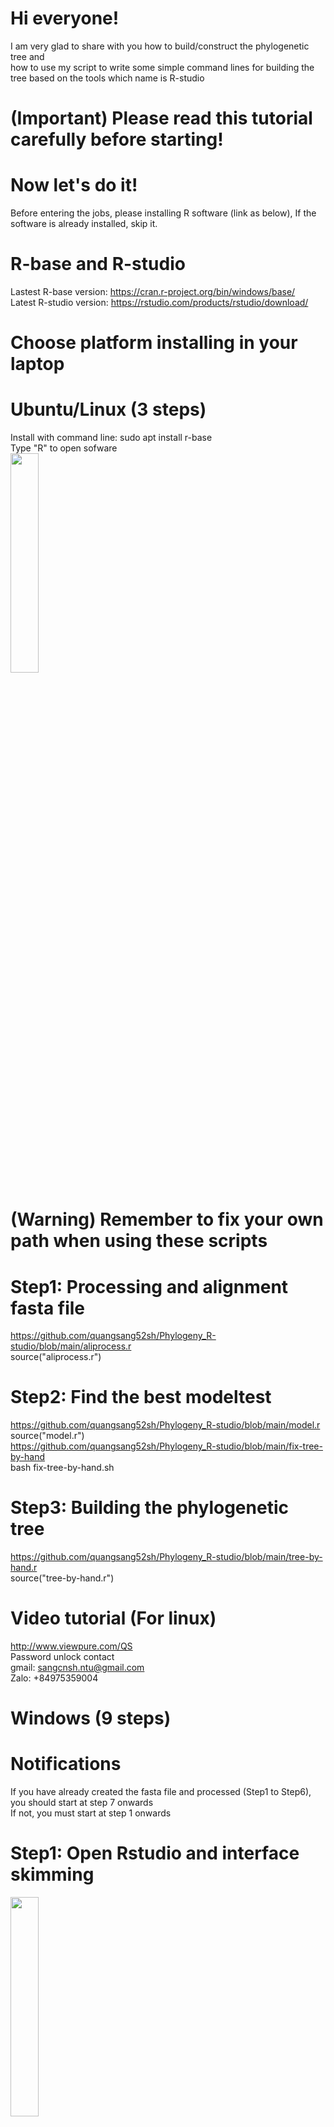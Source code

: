 # Hi everyone!
I am very glad to share with you how to build/construct the phylogenetic tree and<br/>
how to use my script to write some simple command lines for building the tree based on the tools which name is R-studio
# (Important) Please read this tutorial carefully before starting!
# Now let's do it!
Before entering the jobs, please installing R software (link as below), If the software is already installed, skip it. 
# R-base and R-studio
Lastest R-base version: https://cran.r-project.org/bin/windows/base/<br/>
Latest R-studio version: https://rstudio.com/products/rstudio/download/
# Choose platform installing in your laptop
# Ubuntu/Linux (3 steps)
Install with command line: sudo apt install r-base<br/>
Type "R" to open sofware<br/>
<img src="https://user-images.githubusercontent.com/51614765/98063834-87091300-1e83-11eb-815c-3c4d454967d1.png" width="30%"></img> 
# (Warning) Remember to fix your own path when using these scripts 
# Step1: Processing and alignment fasta file<br/>
https://github.com/quangsang52sh/Phylogeny_R-studio/blob/main/aliprocess.r<br/>
source("aliprocess.r")<br/>
# Step2: Find the best modeltest<br/>
https://github.com/quangsang52sh/Phylogeny_R-studio/blob/main/model.r<br/>
source("model.r")<br/>
https://github.com/quangsang52sh/Phylogeny_R-studio/blob/main/fix-tree-by-hand<br/>
bash fix-tree-by-hand.sh<br/>
# Step3: Building the phylogenetic tree<br/>
https://github.com/quangsang52sh/Phylogeny_R-studio/blob/main/tree-by-hand.r<br/>
source("tree-by-hand.r")<br/>
# Video tutorial (For linux)
http://www.viewpure.com/QS<br/>
Password unlock contact <br/>
gmail: sangcnsh.ntu@gmail.com <br/>
Zalo: +84975359004<br/>
# Windows (9 steps)
# Notifications
If you have already created the fasta file and processed (Step1 to Step6), you should start at step 7 onwards<br/> 
If not, you must start at step 1 onwards<br/>
# Step1: Open Rstudio and interface skimming<br/>
<img src="https://user-images.githubusercontent.com/51614765/98062932-8a030400-1e81-11eb-9902-6247af9477f2.png" width="30%"></img><br/>
The interface includes 4 regions <br/>
1. Code editor <br/>
2. Data container and variables <br/>
3. Command line <br/>
4. Help, files and results <br/>
# Step2: In command line region: <br/>
Type: getwd()    -----  This is the location folder to contain your data <br/>
Results here "C:/Users/PC/Documents" <br/>
# Step3: Create fasta file format and save file name filename.txt <br/>
It will easy when you are using Notepad++ to format data (Recommended) <br/>
Free download here: https://notepad-plus-plus.org/downloads/<br/>
Open "filename.txt" by notepad++<br/>
Replace gap '-' into 'N' <br/>
Replace space ' ' into '_' <br/>
<img src="https://user-images.githubusercontent.com/51614765/98324187-2cf08500-201e-11eb-97f8-7893756c126f.png" width="15%"></img> <br/>
# Step4: Alignment<br/>
Copy script from this link and paste in Command line region<br/>
https://github.com/quangsang52sh/Phylogeny_R-studio/blob/main/alignment_window.r <br/>
Choose "filename.txt" from new window tab<br/>
<img src="https://user-images.githubusercontent.com/51614765/98324187-2cf08500-201e-11eb-97f8-7893756c126f.png" width="15%"></img> <img src="https://user-images.githubusercontent.com/51614765/98324248-53162500-201e-11eb-95c9-80e46f4e7399.png" width="15%"></img> <br/>
Output file will gonna be saved into your folder of Step2 <br/>
# Step5: Processing <br/>
Copy script from this link and paste in Command line region<br/>
https://github.com/quangsang52sh/Phylogeny_R-studio/blob/main/Processing_alignment.r <br/>
Choose "alignment_sequence.fasta" from new window tab<br/>
<img src="https://user-images.githubusercontent.com/51614765/98324986-4bf01680-2020-11eb-97b8-9aa3e537f3e8.png" width="15%"></img> <img src="https://user-images.githubusercontent.com/51614765/98324985-4a265300-2020-11eb-9145-d7eb0b55c1c9.png" width="15%"></img> <br/>
output file is gonna be save into your folder of Step2 <br/>
# Step6: Make equal sequence (Cutting head and tail) <br/>
Open Bioedit<br/>
In mode part, change to edit for repairing sequence<br/>
<img src="https://user-images.githubusercontent.com/51614765/98325696-ff0d3f80-2021-11eb-85e5-86a45ecad1cf.png" width="23%"></img> <img src="https://user-images.githubusercontent.com/51614765/98325711-046a8a00-2022-11eb-8e4c-f865d5253cd1.png" width="23%"></img> <img src="https://user-images.githubusercontent.com/51614765/98325719-0896a780-2022-11eb-9ed8-2d48167a9fea.png" width="23%"></img> <img src="https://user-images.githubusercontent.com/51614765/98325726-0b919800-2022-11eb-90cb-b49f19f2566f.png" width="23%"></img> <br/>
# Step7: Modeltest (Finding the best model for building tree)
Copy script from this link and paste in Command line region<br/>
https://github.com/quangsang52sh/Phylogeny_R-studio/blob/main/model_window.r<br/>
Choose "processing_alignment.fasta" from new window tab<br/>
<img src="https://user-images.githubusercontent.com/51614765/98326969-18fc5180-2025-11eb-8d25-c6b0fa81aee8.png" width="23%"></img> <img src="https://user-images.githubusercontent.com/51614765/98326976-1e599c00-2025-11eb-9f37-7637da31f885.png" width="23%"></img> <br/>
Choose min AIC value <br/>
<img src="https://user-images.githubusercontent.com/51614765/98326982-21ed2300-2025-11eb-8c5c-455f5a4cad0a.png" width="23%"></img> <br/>
Finding the best model in output model.txt by notepad++ <br/>
<img src="https://user-images.githubusercontent.com/51614765/98326992-2580aa00-2025-11eb-87f7-51422d6b7c45.png" width="23%"></img> <br/>
Output "model.txt" will be saved in folder of Step2
# Step8: Building the phylogenetic tree
Copy script from this link and paste in Command line region<br/>
https://github.com/quangsang52sh/Phylogeny_R-studio/blob/main/tree_by_hand_window.r<br/>
Rename the line "fix here" with the best model you are choosing in Step 7 <br/>
<img src="https://user-images.githubusercontent.com/51614765/100067698-2c9f1900-2e69-11eb-8b89-47ba04686bc4.png" width="15%"></img>  <br/>
Relaxing and drinking coffee for a while :D <br/>
It will take the times depending on your data <br/>
<img src="https://user-images.githubusercontent.com/51614765/98495064-f1012e00-2270-11eb-820b-0254be031964.png" width="15%"></img> <br/>
The phylogenetic tree will temporarily illustrate in "help and results" region if you have done (see step1)<br/>
<img src="https://user-images.githubusercontent.com/51614765/98495070-f3638800-2270-11eb-9db5-8603fb518e32.png" width="15%"></img> <br/>
Looking detail your model by the command line "your_model" <br/>
<img src="https://user-images.githubusercontent.com/51614765/98495729-6e796e00-2272-11eb-8893-1b024347232b.png" width="15%"></img> <br/>
Output "Yourtree.tre" will be saved in folder of Step2 <br/>
# Step9: Showing your results in Mega software
Opening Mega software and enjoy!<br/>
<img src="https://user-images.githubusercontent.com/51614765/98496536-68848c80-2274-11eb-8447-0868e34752c7.png" width="15%"></img> <img src="https://user-images.githubusercontent.com/51614765/98496540-6a4e5000-2274-11eb-8625-032abe6ce0de.png" width="15%"></img> <br/>
# Done here and good luck!  
# Contact me if you make any trouble
gmail: sangcnsh.ntu@gmail.com <br/>
Mobile and Zalo: +84975359004<br/>


